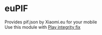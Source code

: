 # euPIF
Provides pif.json by Xiaomi.eu for your mobile\
Use this module with [Play integrity fix](https://github.com/chiteroman/PlayIntegrityFix)
